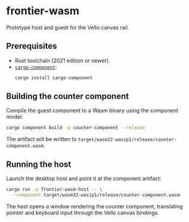 # frontier-wasm

Prototype host and guest for the Vello canvas rail.

## Prerequisites

- Rust toolchain (2021 edition or newer).
- [`cargo-component`](https://github.com/bytecodealliance/cargo-component):
  ```sh
  cargo install cargo-component
  ```

## Building the counter component

Compile the guest component to a Wasm binary using the component model:

```sh
cargo component build -p counter-component --release
```

The artifact will be written to
`target/wasm32-wasip1/release/counter-component.wasm`.

## Running the host

Launch the desktop host and point it at the component artifact:

```sh
cargo run -p frontier-wasm-host -- \
  --component target/wasm32-wasip1/release/counter-component.wasm
```

The host opens a window rendering the counter component, translating
pointer and keyboard input through the Vello canvas bindings.
